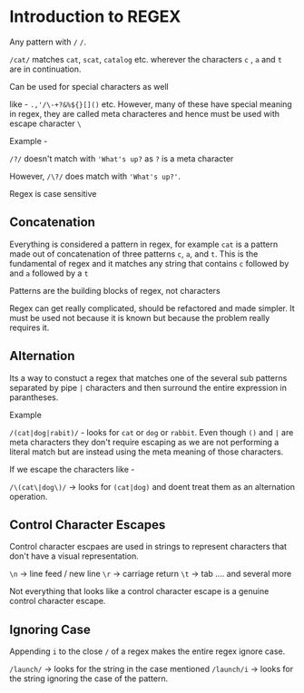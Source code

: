 # Introduction to REGEX

Any pattern with `/` `/`.

`/cat/` matches `cat`, `scat`, `catalog` etc. wherever the characters `c` , `a` and `t` are in continuation.

Can be used for special characters as well

like - `.,'/\-+?&%${}[]()` etc.
However, many of these have special meaning in regex, they are called meta characteres and hence must be used with escape character `\`

Example - 

`/?/` doesn't match with `'What's up?` as `?` is a meta character

However, `/\?/` does match with `'What's up?'`.

Regex is case sensitive

## Concatenation 

Everything is considered a pattern in regex, for example `cat` is a pattern made out of concatenation of three patterns `c`, `a`, and `t`. This is the fundamental of regex and it matches any string that contains `c` followed by and `a` followed by a `t`

Patterns are the building blocks of regex, not characters

Regex can get really complicated, should be refactored and made simpler. It must be used not because it is known but because the problem really requires it.

## Alternation

Its a way to constuct a regex that matches one of the several sub patterns separated by pipe `|` characters and then surround the entire expression in parantheses.

Example 

`/(cat|dog|rabit)/` - looks for `cat` or `dog` or `rabbit`. Even though `()` and `|` are meta characters they don't require escaping as we are not performing a literal match but are instead using the meta meaning of those characters.

If we escape the characters like - 

`/\(cat\|dog\)/` -> looks for `(cat|dog)` and doent treat them as an alternation operation.

## Control Character Escapes

Control character escpaes are used in strings to represent characters that don't have a visual representation. 

`\n` -> line feed / new line
`\r` -> carriage return
`\t` -> tab
.... and several more

Not everything that looks like a control character escape is a genuine control character escape.

## Ignoring Case

Appending `i` to the close `/` of a regex makes the entire regex ignore case.

`/launch/` -> looks for the string in the case mentioned
`/launch/i` -> looks for the string ignoring the case of the pattern.

